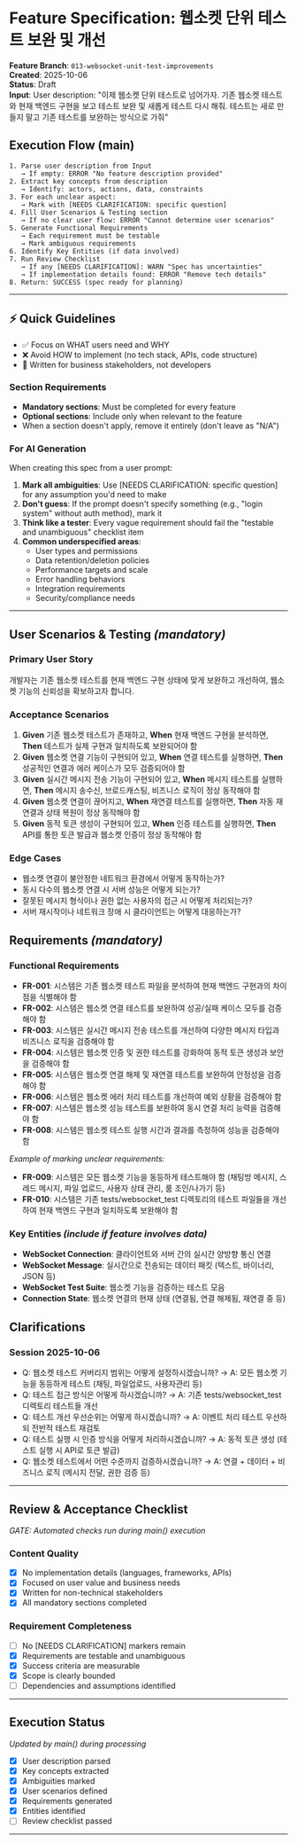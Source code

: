 # Feature Specification: 웹소켓 단위 테스트 보완 및 개선

**Feature Branch**: `013-websocket-unit-test-improvements`  
**Created**: 2025-10-06  
**Status**: Draft  
**Input**: User description: "이제 웹소켓 단위 테스트로 넘어가자. 기존 웹소켓 테스트 와 현재 백엔드 구현을 보고 테스트 보완 및 새롭게 테스트 다시 해줘. 테스트는 새로 만들지 말고 기존 테스트를 보완하는 방식으로 가줘"

## Execution Flow (main)

```
1. Parse user description from Input
   → If empty: ERROR "No feature description provided"
2. Extract key concepts from description
   → Identify: actors, actions, data, constraints
3. For each unclear aspect:
   → Mark with [NEEDS CLARIFICATION: specific question]
4. Fill User Scenarios & Testing section
   → If no clear user flow: ERROR "Cannot determine user scenarios"
5. Generate Functional Requirements
   → Each requirement must be testable
   → Mark ambiguous requirements
6. Identify Key Entities (if data involved)
7. Run Review Checklist
   → If any [NEEDS CLARIFICATION]: WARN "Spec has uncertainties"
   → If implementation details found: ERROR "Remove tech details"
8. Return: SUCCESS (spec ready for planning)
```

---

## ⚡ Quick Guidelines

- ✅ Focus on WHAT users need and WHY
- ❌ Avoid HOW to implement (no tech stack, APIs, code structure)
- 👥 Written for business stakeholders, not developers

### Section Requirements

- **Mandatory sections**: Must be completed for every feature
- **Optional sections**: Include only when relevant to the feature
- When a section doesn't apply, remove it entirely (don't leave as "N/A")

### For AI Generation

When creating this spec from a user prompt:

1. **Mark all ambiguities**: Use [NEEDS CLARIFICATION: specific question] for any assumption you'd need to make
2. **Don't guess**: If the prompt doesn't specify something (e.g., "login system" without auth method), mark it
3. **Think like a tester**: Every vague requirement should fail the "testable and unambiguous" checklist item
4. **Common underspecified areas**:
   - User types and permissions
   - Data retention/deletion policies
   - Performance targets and scale
   - Error handling behaviors
   - Integration requirements
   - Security/compliance needs

---

## User Scenarios & Testing _(mandatory)_

### Primary User Story

개발자는 기존 웹소켓 테스트를 현재 백엔드 구현 상태에 맞게 보완하고 개선하여, 웹소켓 기능의 신뢰성을 확보하고자 합니다.

### Acceptance Scenarios

1. **Given** 기존 웹소켓 테스트가 존재하고, **When** 현재 백엔드 구현을 분석하면, **Then** 테스트가 실제 구현과 일치하도록 보완되어야 함
2. **Given** 웹소켓 연결 기능이 구현되어 있고, **When** 연결 테스트를 실행하면, **Then** 성공적인 연결과 에러 케이스가 모두 검증되어야 함
3. **Given** 실시간 메시지 전송 기능이 구현되어 있고, **When** 메시지 테스트를 실행하면, **Then** 메시지 송수신, 브로드캐스팅, 비즈니스 로직이 정상 동작해야 함
4. **Given** 웹소켓 연결이 끊어지고, **When** 재연결 테스트를 실행하면, **Then** 자동 재연결과 상태 복원이 정상 동작해야 함
5. **Given** 동적 토큰 생성이 구현되어 있고, **When** 인증 테스트를 실행하면, **Then** API를 통한 토큰 발급과 웹소켓 인증이 정상 동작해야 함

### Edge Cases

- 웹소켓 연결이 불안정한 네트워크 환경에서 어떻게 동작하는가?
- 동시 다수의 웹소켓 연결 시 서버 성능은 어떻게 되는가?
- 잘못된 메시지 형식이나 권한 없는 사용자의 접근 시 어떻게 처리되는가?
- 서버 재시작이나 네트워크 장애 시 클라이언트는 어떻게 대응하는가?

## Requirements _(mandatory)_

### Functional Requirements

- **FR-001**: 시스템은 기존 웹소켓 테스트 파일을 분석하여 현재 백엔드 구현과의 차이점을 식별해야 함
- **FR-002**: 시스템은 웹소켓 연결 테스트를 보완하여 성공/실패 케이스 모두를 검증해야 함
- **FR-003**: 시스템은 실시간 메시지 전송 테스트를 개선하여 다양한 메시지 타입과 비즈니스 로직을 검증해야 함
- **FR-004**: 시스템은 웹소켓 인증 및 권한 테스트를 강화하여 동적 토큰 생성과 보안을 검증해야 함
- **FR-005**: 시스템은 웹소켓 연결 해제 및 재연결 테스트를 보완하여 안정성을 검증해야 함
- **FR-006**: 시스템은 웹소켓 에러 처리 테스트를 개선하여 예외 상황을 검증해야 함
- **FR-007**: 시스템은 웹소켓 성능 테스트를 보완하여 동시 연결 처리 능력을 검증해야 함
- **FR-008**: 시스템은 웹소켓 테스트 실행 시간과 결과를 측정하여 성능을 검증해야 함

_Example of marking unclear requirements:_

- **FR-009**: 시스템은 모든 웹소켓 기능을 동등하게 테스트해야 함 (채팅방 메시지, 스레드 메시지, 파일 업로드, 사용자 상태 관리, 룸 조인/나가기 등)
- **FR-010**: 시스템은 기존 tests/websocket_test 디렉토리의 테스트 파일들을 개선하여 현재 백엔드 구현과 일치하도록 보완해야 함

### Key Entities _(include if feature involves data)_

- **WebSocket Connection**: 클라이언트와 서버 간의 실시간 양방향 통신 연결
- **WebSocket Message**: 실시간으로 전송되는 데이터 패킷 (텍스트, 바이너리, JSON 등)
- **WebSocket Test Suite**: 웹소켓 기능을 검증하는 테스트 모음
- **Connection State**: 웹소켓 연결의 현재 상태 (연결됨, 연결 해제됨, 재연결 중 등)

## Clarifications

### Session 2025-10-06

- Q: 웹소켓 테스트 커버리지 범위는 어떻게 설정하시겠습니까? → A: 모든 웹소켓 기능을 동등하게 테스트 (채팅, 파일업로드, 사용자관리 등)
- Q: 테스트 접근 방식은 어떻게 하시겠습니까? → A: 기존 tests/websocket_test 디렉토리 테스트들 개선
- Q: 테스트 개선 우선순위는 어떻게 하시겠습니까? → A: 이벤트 처리 테스트 우선하되 전반적 테스트 재검토
- Q: 테스트 실행 시 인증 방식을 어떻게 처리하시겠습니까? → A: 동적 토큰 생성 (테스트 실행 시 API로 토큰 발급)
- Q: 웹소켓 테스트에서 어떤 수준까지 검증하시겠습니까? → A: 연결 + 데이터 + 비즈니스 로직 (메시지 전달, 권한 검증 등)

---

## Review & Acceptance Checklist

_GATE: Automated checks run during main() execution_

### Content Quality

- [x] No implementation details (languages, frameworks, APIs)
- [x] Focused on user value and business needs
- [x] Written for non-technical stakeholders
- [x] All mandatory sections completed

### Requirement Completeness

- [ ] No [NEEDS CLARIFICATION] markers remain
- [x] Requirements are testable and unambiguous
- [x] Success criteria are measurable
- [x] Scope is clearly bounded
- [ ] Dependencies and assumptions identified

---

## Execution Status

_Updated by main() during processing_

- [x] User description parsed
- [x] Key concepts extracted
- [x] Ambiguities marked
- [x] User scenarios defined
- [x] Requirements generated
- [x] Entities identified
- [ ] Review checklist passed

---
